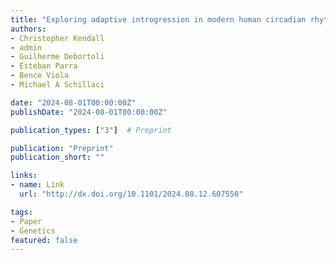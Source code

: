 ```yaml
---
title: "Exploring adaptive introgression in modern human circadian rhythm genes"
authors:
- Christopher Kendall
- admin
- Guilherme Debortoli
- Esteban Parra
- Bence Viola
- Michael A Schillaci

date: "2024-08-01T00:00:00Z"
publishDate: "2024-08-01T00:00:00Z"

publication_types: ["3"]  # Preprint

publication: "Preprint"
publication_short: ""

links:
- name: Link
  url: "http://dx.doi.org/10.1101/2024.08.12.607550"

tags:
- Paper
- Genetics
featured: false
---
```

